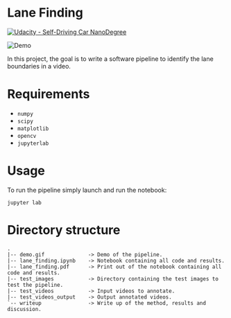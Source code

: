 # Lane Finding

[![Udacity - Self-Driving Car NanoDegree](https://s3.amazonaws.com/udacity-sdc/github/shield-carnd.svg)](http://www.udacity.com/drive)

![Demo](./demo.gif)

In this project, the goal is to write a software pipeline to identify the lane boundaries in a video.

# Requirements

- `numpy`
- `scipy`
- `matplotlib`
- `opencv`
- `jupyterlab`

# Usage
To run the pipeline simply launch and run the notebook:

`jupyter lab`

# Directory structure
```
.
|-- demo.gif              -> Demo of the pipeline.
|-- lane_finding.ipynb    -> Notebook containing all code and results.
|-- lane_finding.pdf      -> Print out of the notebook containing all code and results.
|-- test_images           -> Directory containing the test images to test the pipeline.
|-- test_videos           -> Input videos to annotate.
|-- test_videos_output    -> Output annotated videos.
`-- writeup               -> Write up of the method, results and discussion.
```

